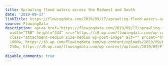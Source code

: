 ```yaml
---
title: Sprawling flood waters across the Midwest and South
date: '2019-09-17'
linkTitle: https://flowingdata.com/2019/09/17/sprawling-flood-waters-across-the-midwest-and-south/
source: FlowingData
description: <p><a href="https://flowingdata.com/2019/09/17/sprawling-flood-waters-across-the-midwest-and-south/"><img
  width="750" height="444" src="https://i0.wp.com/flowingdata.com/wp-content/uploads/2019/09/Flood-waters.png?fit=750%2C444&amp;ssl=1"
  class="attachment-medium size-medium wp-post-image" alt="" srcset="https://i0.wp.com/flowingdata.com/wp-content/uploads/2019/09/Flood-waters.png?w=1000&amp;ssl=1
  1000w, https://i0.wp.com/flowingdata.com/wp-content/uploads/2019/09/Flood-waters.png?resize=210%2C124&amp;ssl=1
  210w, https://i0.wp.com/flowingdata.com/wp-content/uploads/2019/09/Flood-waters.png?res
  ...
disable_comments: true
---
```

<p><a href="https://flowingdata.com/2019/09/17/sprawling-flood-waters-across-the-midwest-and-south/"><img width="750" height="444" src="https://i0.wp.com/flowingdata.com/wp-content/uploads/2019/09/Flood-waters.png?fit=750%2C444&amp;ssl=1" class="attachment-medium size-medium wp-post-image" alt="" srcset="https://i0.wp.com/flowingdata.com/wp-content/uploads/2019/09/Flood-waters.png?w=1000&amp;ssl=1 1000w, https://i0.wp.com/flowingdata.com/wp-content/uploads/2019/09/Flood-waters.png?resize=210%2C124&amp;ssl=1 210w, https://i0.wp.com/flowingdata.com/wp-content/uploads/2019/09/Flood-waters.png?res ...